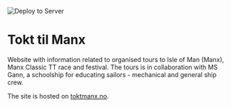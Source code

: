 ![Deploy to Server](https://github.com/knut-erik/tkmanx/workflows/Publish%20ToktManx/badge.svg)

# Tokt til Manx

Website with information related to organised tours to Isle of Man (Manx), Manx Classic TT race and festival.
The tours is in collaboration with MS Gann, a schoolship for educating sailors - mechanical and general ship crew.

The site is hosted on [toktmanx.no](https://toktmanx.no).

